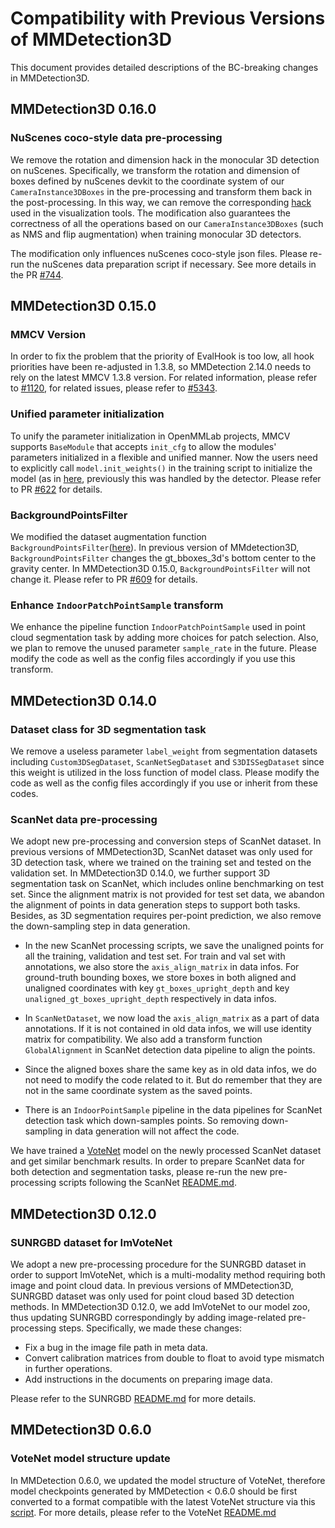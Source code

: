 # Compatibility with Previous Versions of MMDetection3D

This document provides detailed descriptions of the BC-breaking changes in MMDetection3D.

## MMDetection3D 0.16.0

### NuScenes coco-style data pre-processing

We remove the rotation and dimension hack in the monocular 3D detection on nuScenes. Specifically, we transform the rotation and dimension of boxes defined by nuScenes devkit to the coordinate system of our `CameraInstance3DBoxes` in the pre-processing and transform them back in the post-processing. In this way, we can remove the corresponding [hack](https://github.com/open-mmlab/mmdetection3d/pull/744/files#diff-5bee5062bd84e6fa25a2fdd71353f6f283dfdc4a66a0316c3b1ca26078c978b6L165) used in the visualization tools. The modification also guarantees the correctness of all the operations based on our `CameraInstance3DBoxes` (such as NMS and flip augmentation) when training monocular 3D detectors.

The modification only influences nuScenes coco-style json files. Please re-run the nuScenes data preparation script if necessary. See more details in the PR [#744](https://github.com/open-mmlab/mmdetection3d/pull/744).

## MMDetection3D 0.15.0

### MMCV Version

In order to fix the problem that the priority of EvalHook is too low, all hook priorities have been re-adjusted in 1.3.8, so MMDetection 2.14.0 needs to rely on the latest MMCV 1.3.8 version. For related information, please refer to [#1120](https://github.com/open-mmlab/mmcv/pull/1120), for related issues, please refer to [#5343](https://github.com/open-mmlab/mmdetection/issues/5343).

### Unified parameter initialization

To unify the parameter initialization in OpenMMLab projects, MMCV supports `BaseModule` that accepts `init_cfg` to allow the modules' parameters initialized in a flexible and unified manner. Now the users need to explicitly call `model.init_weights()` in the training script to initialize the model (as in [here](https://github.com/open-mmlab/mmdetection3d/blob/master/tools/train.py#L183), previously this was handled by the detector. Please refer to PR [#622](https://github.com/open-mmlab/mmdetection3d/pull/622) for details.

### BackgroundPointsFilter

We modified the dataset augmentation function `BackgroundPointsFilter`([here](https://github.com/open-mmlab/mmdetection3d/blob/v0.15.0/mmdet3d/datasets/pipelines/transforms_3d.py#L1132)). In previous version of MMdetection3D, `BackgroundPointsFilter` changes the gt_bboxes_3d's bottom center to the gravity center. In MMDetection3D 0.15.0,
`BackgroundPointsFilter` will not change it. Please refer to PR [#609](https://github.com/open-mmlab/mmdetection3d/pull/609) for details.

### Enhance `IndoorPatchPointSample` transform

We enhance the pipeline function `IndoorPatchPointSample` used in point cloud segmentation task by adding more choices for patch selection. Also, we plan to remove the unused parameter `sample_rate` in the future. Please modify the code as well as the config files accordingly if you use this transform.

## MMDetection3D 0.14.0

### Dataset class for 3D segmentation task

We remove a useless parameter `label_weight` from segmentation datasets including `Custom3DSegDataset`, `ScanNetSegDataset` and `S3DISSegDataset` since this weight is utilized in the loss function of model class. Please modify the code as well as the config files accordingly if you use or inherit from these codes.

### ScanNet data pre-processing

We adopt new pre-processing and conversion steps of ScanNet dataset. In previous versions of MMDetection3D, ScanNet dataset was only used for 3D detection task, where we trained on the training set and tested on the validation set. In MMDetection3D 0.14.0, we further support 3D segmentation task on ScanNet, which includes online benchmarking on test set. Since the alignment matrix is not provided for test set data, we abandon the alignment of points in data generation steps to support both tasks. Besides, as 3D segmentation requires per-point prediction, we also remove the down-sampling step in data generation.

- In the new ScanNet processing scripts, we save the unaligned points for all the training, validation and test set. For train and val set with annotations, we also store the `axis_align_matrix` in data infos. For ground-truth bounding boxes, we store boxes in both aligned and unaligned coordinates with key `gt_boxes_upright_depth` and key `unaligned_gt_boxes_upright_depth` respectively in data infos.

- In `ScanNetDataset`, we now load the `axis_align_matrix` as a part of data annotations. If it is not contained in old data infos, we will use identity matrix for compatibility. We also add a transform function `GlobalAlignment` in ScanNet detection data pipeline to align the points.

- Since the aligned boxes share the same key as in old data infos, we do not need to modify the code related to it. But do remember that they are not in the same coordinate system as the saved points.

- There is an `IndoorPointSample` pipeline in the data pipelines for ScanNet detection task which down-samples points. So removing down-sampling in data generation will not affect the code.

We have trained a [VoteNet](https://github.com/open-mmlab/mmdetection3d/blob/master/configs/votenet/votenet_8x8_scannet-3d-18class.py) model on the newly processed ScanNet dataset and get similar benchmark results. In order to prepare ScanNet data for both detection and segmentation tasks, please re-run the new pre-processing scripts following the ScanNet [README.md](https://github.com/open-mmlab/mmdetection3d/blob/master/data/scannet/README.md/).

## MMDetection3D 0.12.0

### SUNRGBD dataset for ImVoteNet

We adopt a new pre-processing procedure for the SUNRGBD dataset in order to support ImVoteNet, which is a multi-modality method requiring both image and point cloud data. In previous versions of MMDetection3D, SUNRGBD dataset was only used for point cloud based 3D detection methods. In MMDetection3D 0.12.0, we add ImVoteNet to our model zoo, thus updating SUNRGBD correspondingly by adding image-related pre-processing steps. Specifically, we made these changes:

- Fix a bug in the image file path in meta data.
- Convert calibration matrices from double to float to avoid type mismatch in further operations.
- Add instructions in the documents on preparing image data.

Please refer to the SUNRGBD [README.md](https://github.com/open-mmlab/mmdetection3d/blob/master/data/sunrgbd/README.md/) for more details.

## MMDetection3D 0.6.0

### VoteNet model structure update

In MMDetection 0.6.0, we updated the model structure of VoteNet, therefore model checkpoints generated by MMDetection < 0.6.0 should be first converted to a format compatible with the latest VoteNet structure via this [script](https://github.com/open-mmlab/mmdetection3d/blob/master/tools/model_converters/convert_votenet_checkpoints.py). For more details, please refer to the VoteNet [README.md](https://github.com/open-mmlab/mmdetection3d/tree/master/configs/votenet/README.md/)
